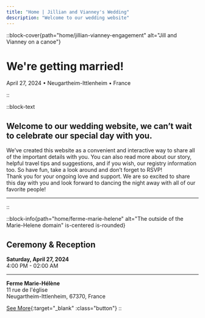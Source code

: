 ```yaml
---
title: "Home | Jillian and Vianney's Wedding"
description: "Welcome to our wedding website"
---
```


::block-cover{path="home/jillian-vianney-engagement" alt="Jill and Vianney on a canoe"}

# We're getting married!

April 27, 2024 • Neugartheim-Ittlenheim • France

::

::block-text

## Welcome to our wedding website, we can’t wait to celebrate our special day with you.

We’ve created this website as a convenient and interactive way to share all of the important details with you.
You can also read more about our story, helpful travel tips and suggestions, and if you wish, our registry information too.
So have fun, take a look around and don’t forget to RSVP!\
Thank you for your ongoing love and support. We are so excited to share this day with you and look forward to dancing the night away with all of our favorite people!

---

::

::block-info{path="home/ferme-marie-helene" alt="The outside of the Marie-Helene domain" is-centered is-rounded}

## Ceremony & Reception

**Saturday, April 27, 2024** \
4:00 PM - 02:00 AM

---

**Ferme Marie-Hélène** \
11 rue de l'église \
Neugartheim-Ittlenheim, 67370, France

[See More](/venue){:target="\_blank" :class="button"}
::
